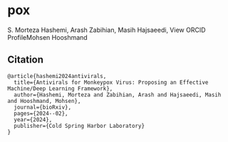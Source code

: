 # pox

S. Morteza Hashemi, Arash Zabihian, Masih Hajsaeedi, View ORCID ProfileMohsen Hooshmand

## Citation
```
@article{hashemi2024antivirals,
  title={Antivirals for Monkeypox Virus: Proposing an Effective Machine/Deep Learning Framework},
  author={Hashemi, Morteza and Zabihian, Arash and Hajsaeedi, Masih and Hooshmand, Mohsen},
  journal={bioRxiv},
  pages={2024--02},
  year={2024},
  publisher={Cold Spring Harbor Laboratory}
}

```
